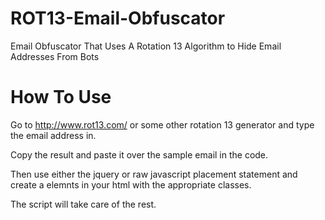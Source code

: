 # ROT13-Email-Obfuscator
Email Obfuscator That Uses A Rotation 13 Algorithm to Hide Email Addresses From Bots

# How To Use
Go to http://www.rot13.com/ or some other rotation 13 generator and type the email address in.

Copy the result and paste it over the sample email in the code.

Then use either the jquery or raw javascript placement statement and create a elemnts in your html with the appropriate classes.

The script will take care of the rest.
